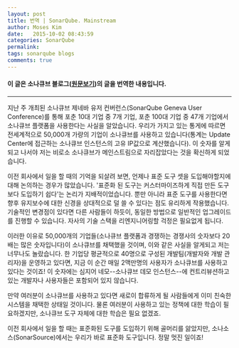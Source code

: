 ```yaml
---
layout: post
title: 번역 | SonarQube. Mainstream
author: Moses Kim
date:   2015-10-02 08:43:59
categories: SonarQube
permalink:
tags: sonarqube blogs
comments: true
---
```


#### 이 글은 소나큐브 블로그([원문보기]((http://www.sonarqube.org/mainstream-noun-the-principal-or-dominant-course-tendency-or-trend/)))의 글을 번역한 내용입니다.
<hr>

지난 주 개최된 소나큐브 제네바 유저 컨버런스(SonarQube Geneva User Conference)를 통해 포춘 10대 기업 중 7개 기업, 포춘 100대 기업 중 47개 기업에서 소나큐브 플랫폼을 사용한다는 사실을 알았습니다. 우리가 가지고 있는 통게에 따르면 전세계적으로 50,000개 가량의 기업이 소나큐브를 사용하고 있습니다(통계는 Update Center에 접근하는 소나큐브 인스턴스의 고유 IP값으로 계산했습니다). 이 숫자를 알게 되고 나서야 저는 비로소 소나큐브가 메인스트림으로 자리잡았다는 것을 확신하게 되었습니다.

이전 회사에서 일을 할 때의 기억을 되살려 보면, 언제나 표준 도구 셋을 도입해야할지에 대해 논의하는 경우가 많았습니다. '표준화 된 도구는 커스터마이즈하게 직접 만든 도구보다 도입하기 쉽다'는 논리가 지배적이었습니다. 뿐만 아니라 표준 도구를 사용한다면 향후 유지보수에 대한 신경을 상대적으로 덜 쓸 수 있다는 점도 유리하게 작용했습니다. 기술적인 변경점이 있다면 다른 사람들이 하듯이, 동일한 방법으로 일반적인 업그레이드를 진행할 수 있습니다. 자사의 기술 스택을 리엔지니어링할 걱정은 필요없게 됩니다.

이러한 이유로 50,000개의 기업들(소나큐브 플랫폼과 경쟁하는 경쟁사의 숫자보다 20배는 많은 숫자입니다)이 소나큐브를 채택했을 것이며, 이와 같은 사실을 알게되고 저는 너무나도 놀랐습니다. 한 기업당 평균적으로 40명으로 구성된 개발팀(개발자와 개발 관리자)을 운영하고 있다면, 지금 이 순간 매일 2맥만명의 사용자가 소나큐브를 사용하고 있다는 것이죠! 이 숫자에는 심지어 네모--소나큐브 데모 인스턴스--에 컨트리뷰션하고 있는 개발자나 사용자들은 포함되어 있지 않습니다.

만약 여러분이 소나큐브를 사용하고 있다면 새로이 합류하게 될 사람들에게 이미 친숙한 시스템을 채택한 상태일 것이니다. 물론 여러분이 사용하고 있는 정책에 대한 학습이 필요하겠지만, 소나큐브 도구 자체에 대한 학습은 필요 없겠죠.

이전 회사에서 일을 할 때는 표준화된 도구를 도입하기 위해 골머리를 앓았지만, 소나소스(SonarSource)에서는 우리가 바로 표준화 도구입니다. 정말 멋진 일이죠!
